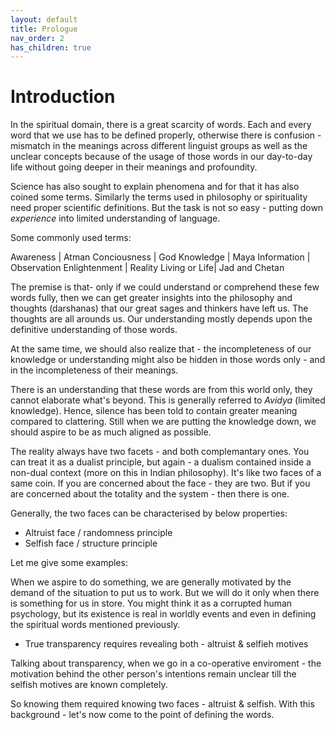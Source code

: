 ```yaml
---
layout: default
title: Prologue
nav_order: 2
has_children: true
---
```


# Introduction

In the spiritual domain, there is a great scarcity of words. Each and every word that we use has to be defined properly, otherwise there is confusion - mismatch in the meanings across different linguist groups as well as the unclear concepts because of the usage of those words in our day-to-day life without going deeper in their meanings and profoundity.

Science has also sought to explain phenomena and for that it has also coined some terms. Similarly the terms used in philosophy or spirituality need proper scientific definitions. But the task is not so easy - putting down *experience* into limited understanding of language.

Some commonly used terms:

Awareness     |  Atman
Conciousness  |  God
Knowledge     |  Maya
Information   |  Observation
Enlightenment |  Reality
Living or Life|  Jad and Chetan


The premise is that- only if we could understand or comprehend these few words fully, then we can get greater insights into the philosophy and thoughts (darshanas) that our great sages and thinkers have left us. The thoughts are all arounds us. Our understanding mostly depends upon the definitive understanding of those words.

At the same time, we should also realize that - the incompleteness of our knowledge or understanding might also be hidden in those words only - and in the incompleteness of their meanings. 

There is an understanding that these words are from this world only, they cannot elaborate what's beyond. This is generally referred to *Avidya* (limited knowledge). Hence, silence has been told to contain greater meaning compared to clattering. Still when we are putting the knowledge down, we should aspire to be as much aligned as possible.

The reality always have two facets - and both complemantary ones. You can treat it as a dualist principle, but again - a dualism contained inside a non-dual context (more on this in Indian philosophy). It's like two faces of a same coin. If you are concerned about the face - they are two. But if you are concerned about the totality and the system - then there is one.

Generally, the two faces can be characterised by below properties:
- Altruist face / randomness principle 
- Selfish face / structure principle

Let me give some examples: 

When we aspire to do something, we are generally motivated by the demand of the situation to put us to work. But we will do it only when there is something for us in store. You might think it as a corrupted human psychology, but its existence is real in worldly events and even in defining the spiritual words mentioned previously.

- True transparency requires revealing both - altruist & selfieh motives

Talking about transparency, when we go in a co-operative enviroment - the motivation behind the other person's intentions remain unclear till the selfish motives are known completely. 

So knowing them required knowing two faces - altruist & selfish. With this background - let's now come to the point of defining the words.